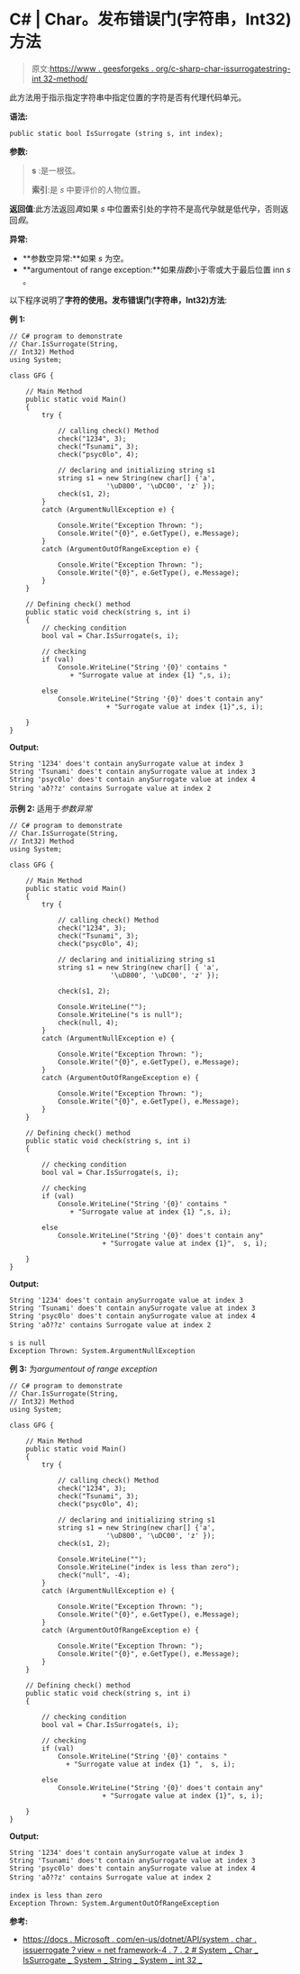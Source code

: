 # C# | Char。发布错误门(字符串，Int32)方法

> 原文:[https://www . geesforgeks . org/c-sharp-char-issurrogatestring-int 32-method/](https://www.geeksforgeeks.org/c-sharp-char-issurrogatestring-int32-method/)

此方法用于指示指定字符串中指定位置的字符是否有代理代码单元。

**语法:**

```
public static bool IsSurrogate (string s, int index);
```

**参数:**

> **s** :是一根弦。
> 
> **索引**:是 *s* 中要评价的人物位置。

**返回值**:此方法返回*真*如果 *s* 中位置索引处的字符不是高代孕就是低代孕，否则返回*假*。

**异常:**

*   **参数空异常:**如果 *s* 为空。
*   **argumentout of range exception:**如果*指数*小于零或大于最后位置 inn *s* 。

以下程序说明了**字符的使用。发布错误门(字符串，Int32)方法**:

**例 1:**

```
// C# program to demonstrate
// Char.IsSurrogate(String,
// Int32) Method
using System;

class GFG {

    // Main Method
    public static void Main()
    {
        try {

            // calling check() Method
            check("1234", 3);
            check("Tsunami", 3);
            check("psyc0lo", 4);

            // declaring and initializing string s1
            string s1 = new String(new char[] {'a',
                        '\uD800', '\uDC00', 'z' });
            check(s1, 2);
        }
        catch (ArgumentNullException e) {

            Console.Write("Exception Thrown: ");
            Console.Write("{0}", e.GetType(), e.Message);
        }
        catch (ArgumentOutOfRangeException e) {

            Console.Write("Exception Thrown: ");
            Console.Write("{0}", e.GetType(), e.Message);
        }
    }

    // Defining check() method
    public static void check(string s, int i)
    {
        // checking condition
        bool val = Char.IsSurrogate(s, i);

        // checking
        if (val)
            Console.WriteLine("String '{0}' contains "
               + "Surrogate value at index {1} ",s, i);

        else
            Console.WriteLine("String '{0}' does't contain any"
                        + "Surrogate value at index {1}",s, i);

    }
}
```

**Output:**

```
String '1234' does't contain anySurrogate value at index 3
String 'Tsunami' does't contain anySurrogate value at index 3
String 'psyc0lo' does't contain anySurrogate value at index 4
String 'að??z' contains Surrogate value at index 2

```

**示例 2:** 适用于*参数异常*

```
// C# program to demonstrate
// Char.IsSurrogate(String,
// Int32) Method
using System;

class GFG {

    // Main Method
    public static void Main()
    {
        try {

            // calling check() Method
            check("1234", 3);
            check("Tsunami", 3);
            check("psyc0lo", 4);

            // declaring and initializing string s1
            string s1 = new String(new char[] { 'a',
                         '\uD800', '\uDC00', 'z' });

            check(s1, 2);

            Console.WriteLine("");
            Console.WriteLine("s is null");
            check(null, 4);
        }
        catch (ArgumentNullException e) {

            Console.Write("Exception Thrown: ");
            Console.Write("{0}", e.GetType(), e.Message);
        }
        catch (ArgumentOutOfRangeException e) {

            Console.Write("Exception Thrown: ");
            Console.Write("{0}", e.GetType(), e.Message);
        }
    }

    // Defining check() method
    public static void check(string s, int i)
    {

        // checking condition
        bool val = Char.IsSurrogate(s, i);

        // checking
        if (val)
            Console.WriteLine("String '{0}' contains "
               + "Surrogate value at index {1} ",s, i);

        else
            Console.WriteLine("String '{0}' does't contain any"
                       + "Surrogate value at index {1}",  s, i);

    }
}
```

**Output:**

```
String '1234' does't contain anySurrogate value at index 3
String 'Tsunami' does't contain anySurrogate value at index 3
String 'psyc0lo' does't contain anySurrogate value at index 4
String 'að??z' contains Surrogate value at index 2 

s is null
Exception Thrown: System.ArgumentNullException

```

**例 3:** 为*argumentout of range exception*

```
// C# program to demonstrate
// Char.IsSurrogate(String,
// Int32) Method
using System;

class GFG {

    // Main Method
    public static void Main()
    {
        try {

            // calling check() Method
            check("1234", 3);
            check("Tsunami", 3);
            check("psyc0lo", 4);

            // declaring and initializing string s1
            string s1 = new String(new char[] {'a', 
                        '\uD800', '\uDC00', 'z' });
            check(s1, 2);

            Console.WriteLine("");
            Console.WriteLine("index is less than zero");
            check("null", -4);
        }
        catch (ArgumentNullException e) {

            Console.Write("Exception Thrown: ");
            Console.Write("{0}", e.GetType(), e.Message);
        }
        catch (ArgumentOutOfRangeException e) {

            Console.Write("Exception Thrown: ");
            Console.Write("{0}", e.GetType(), e.Message);
        }
    }

    // Defining check() method
    public static void check(string s, int i)
    {

        // checking condition
        bool val = Char.IsSurrogate(s, i);

        // checking
        if (val)
            Console.WriteLine("String '{0}' contains "
              + "Surrogate value at index {1} ",  s, i);

        else
            Console.WriteLine("String '{0}' does't contain any"
                       + "Surrogate value at index {1}", s, i);

    }
}
```

**Output:**

```
String '1234' does't contain anySurrogate value at index 3
String 'Tsunami' does't contain anySurrogate value at index 3
String 'psyc0lo' does't contain anySurrogate value at index 4
String 'að??z' contains Surrogate value at index 2 

index is less than zero
Exception Thrown: System.ArgumentOutOfRangeException

```

**参考:**

*   [https://docs . Microsoft . com/en-us/dotnet/API/system . char . issuerrogate？view = net framework-4 . 7 . 2 # System _ Char _ IsSurrogate _ System _ String _ System _ int 32 _](https://docs.microsoft.com/en-us/dotnet/api/system.char.issurrogate?view=netframework-4.7.2#System_Char_IsSurrogate_System_String_System_Int32_)